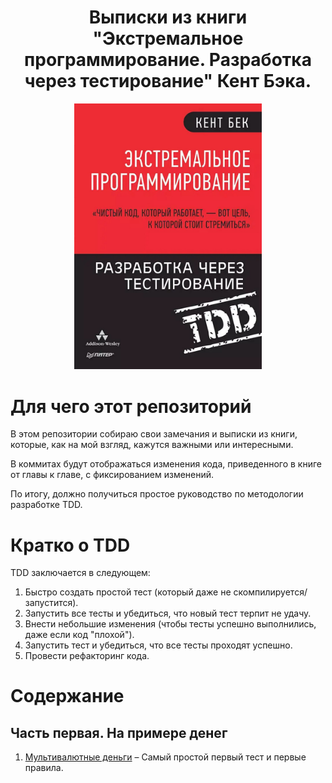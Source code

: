 <div align="center">
    <h1>Выписки из книги<br>"Экстремальное программирование. Разработка через тестирование" Кент Бэка.</h1>
    <img width="300" src="resources/tdd-kent-beck-book.jpg" alt="Экстремальное программирование. Разработка через тестирование. Кент Бэк.">
</div>

# Для чего этот репозиторий

В этом репозитории собираю свои замечания и выписки из книги, которые, как на мой взгляд, кажутся важными или интересными.

В коммитах будут отображаться изменения кода, приведенного в книге от главы к главе, с фиксированием изменений.

По итогу, должно получиться простое руководство по методологии разработке TDD.

# Кратко о TDD

TDD заключается в следующем:
1. Быстро создать простой тест (который даже не скомпилируется/запустится).
2. Запустить все тесты и убедиться, что новый тест терпит не удачу.
3. Внести небольшие изменения (чтобы тесты успешно выполнились, даже если код "плохой").
4. Запустить тест и убедиться, что все тесты проходят успешно.
5. Провести рефакторинг кода.

# Содержание

## Часть первая. На примере денег

1. [Мультивалютные деньги](./pages/part-1/multi-currency-unit.md) – Самый простой первый тест и первые правила.
